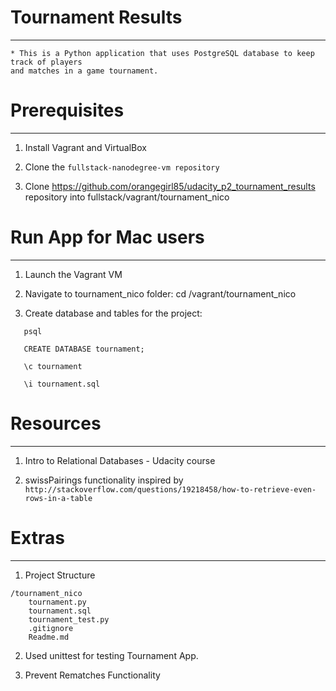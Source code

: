 # Tournament Results
------------------------

    * This is a Python application that uses PostgreSQL database to keep track of players
    and matches in a game tournament.


# Prerequisites
---------------
1. Install Vagrant and VirtualBox

2. Clone the `fullstack-nanodegree-vm repository`

3. Clone https://github.com/orangegirl85/udacity_p2_tournament_results repository
   into fullstack/vagrant/tournament_nico


# Run App for Mac users
-----------------------
1. Launch the Vagrant VM

2. Navigate to tournament_nico folder: cd /vagrant/tournament_nico

3. Create database and tables for the project:

```
   psql

   CREATE DATABASE tournament;

   \c tournament

   \i tournament.sql
```


# Resources
----------
1. Intro to Relational Databases - Udacity course

2. swissPairings functionality inspired by
  `http://stackoverflow.com/questions/19218458/how-to-retrieve-even-rows-in-a-table`


# Extras
----------
1. Project Structure
```
/tournament_nico
    tournament.py
    tournament.sql
    tournament_test.py
    .gitignore
    Readme.md
```

2. Used unittest for testing Tournament App.

3. Prevent Rematches Functionality




